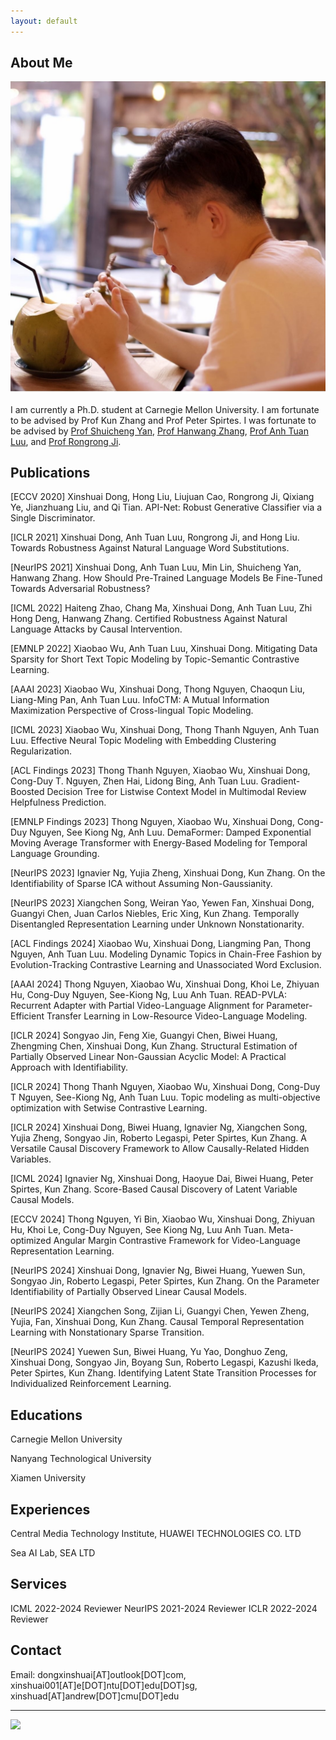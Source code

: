 ```yaml
---
layout: default
---
```


## About Me

<img class="profile-picture" src="me.jpg">

I am currently a Ph.D. student at Carnegie Mellon University. I am fortunate to be advised by Prof Kun Zhang and Prof Peter Spirtes. I was fortunate to be advised by [Prof Shuicheng Yan](https://yanshuicheng.ai/), [Prof Hanwang Zhang](https://personal.ntu.edu.sg/hanwangzhang/), [Prof Anh Tuan Luu](https://tuanluu.github.io/), and [Prof Rongrong Ji](https://mac.xmu.edu.cn/rrji_en/). 

## Publications

[ECCV 2020] Xinshuai Dong, Hong Liu, Liujuan Cao, Rongrong Ji, Qixiang Ye, Jianzhuang Liu, and Qi Tian.
API-Net: Robust Generative Classifier via a Single Discriminator.

[ICLR 2021] Xinshuai Dong, Anh Tuan Luu, Rongrong Ji, and Hong Liu. 
Towards Robustness Against Natural Language Word Substitutions.

[NeurIPS 2021] Xinshuai Dong, Anh Tuan Luu, Min Lin, Shuicheng Yan, Hanwang Zhang.
How Should Pre-Trained Language Models Be Fine-Tuned Towards Adversarial Robustness?

[ICML 2022] Haiteng Zhao, Chang Ma, Xinshuai Dong, Anh Tuan Luu, Zhi Hong Deng, Hanwang Zhang.
Certified Robustness Against Natural Language Attacks by Causal Intervention.

[EMNLP 2022] Xiaobao Wu, Anh Tuan Luu, Xinshuai Dong.
Mitigating Data Sparsity for Short Text Topic Modeling by Topic-Semantic Contrastive Learning.

[AAAI 2023] Xiaobao Wu, Xinshuai Dong, Thong Nguyen, Chaoqun Liu, Liang-Ming Pan, Anh Tuan Luu.
InfoCTM: A Mutual Information Maximization Perspective of Cross-lingual Topic Modeling.

[ICML 2023] Xiaobao Wu, Xinshuai Dong, Thong Thanh Nguyen, Anh Tuan Luu.
Effective Neural Topic Modeling with Embedding Clustering Regularization.

[ACL Findings 2023] Thong Thanh Nguyen, Xiaobao Wu, Xinshuai Dong, Cong-Duy T. Nguyen, Zhen Hai, Lidong Bing, Anh Tuan Luu.
Gradient-Boosted Decision Tree for Listwise Context Model in Multimodal Review Helpfulness Prediction.

[EMNLP Findings 2023] Thong Nguyen, Xiaobao Wu, Xinshuai Dong, Cong-Duy Nguyen, See Kiong Ng, Anh Luu. DemaFormer: Damped Exponential Moving Average Transformer with Energy-Based Modeling for Temporal Language Grounding.

[NeurIPS 2023] Ignavier Ng, Yujia Zheng, Xinshuai Dong, Kun Zhang.
On the Identifiability of Sparse ICA without Assuming Non-Gaussianity.

[NeurIPS 2023] Xiangchen Song, Weiran Yao, Yewen Fan, Xinshuai Dong, Guangyi Chen, Juan Carlos Niebles, Eric Xing, Kun Zhang.
Temporally Disentangled Representation Learning under Unknown Nonstationarity.

[ACL Findings 2024] Xiaobao Wu, Xinshuai Dong, Liangming Pan, Thong Nguyen, Anh Tuan Luu. Modeling Dynamic Topics in Chain-Free Fashion by Evolution-Tracking Contrastive Learning and Unassociated Word Exclusion.

[AAAI 2024] Thong Nguyen, Xiaobao Wu, Xinshuai Dong, Khoi Le, Zhiyuan Hu, Cong-Duy Nguyen, See-Kiong Ng, Luu Anh Tuan. READ-PVLA: Recurrent Adapter with Partial Video-Language Alignment for Parameter-Efficient Transfer Learning in Low-Resource Video-Language Modeling.

[ICLR 2024] Songyao Jin, Feng Xie, Guangyi Chen, Biwei Huang, Zhengming Chen, Xinshuai Dong, Kun Zhang. Structural Estimation of Partially Observed Linear Non-Gaussian Acyclic Model: A Practical Approach with Identifiability.

[ICLR 2024] Thong Thanh Nguyen, Xiaobao Wu, Xinshuai Dong, Cong-Duy T Nguyen, See-Kiong Ng, Anh Tuan Luu. Topic modeling as multi-objective optimization with Setwise Contrastive Learning.

[ICLR 2024] Xinshuai Dong, Biwei Huang, Ignavier Ng, Xiangchen Song, Yujia Zheng, Songyao Jin, Roberto Legaspi, Peter Spirtes, Kun Zhang. A Versatile Causal Discovery Framework to Allow Causally-Related Hidden Variables.

[ICML 2024] Ignavier Ng, Xinshuai Dong, Haoyue Dai, Biwei Huang, Peter Spirtes, Kun Zhang. Score-Based Causal Discovery of Latent Variable Causal Models.

[ECCV 2024] Thong Nguyen, Yi Bin, Xiaobao Wu, Xinshuai Dong, Zhiyuan Hu, Khoi Le, Cong-Duy Nguyen, See Kiong Ng, Luu Anh Tuan. Meta-optimized Angular Margin Contrastive Framework for Video-Language Representation Learning.

[NeurIPS 2024] Xinshuai Dong, Ignavier Ng, Biwei Huang, Yuewen Sun, Songyao Jin, Roberto Legaspi, Peter Spirtes, Kun Zhang. On the Parameter Identifiability of Partially Observed Linear Causal Models.

[NeurIPS 2024] Xiangchen Song, Zijian Li, Guangyi Chen, Yewen Zheng, Yujia, Fan, Xinshuai Dong, Kun Zhang. Causal Temporal Representation Learning with Nonstationary Sparse Transition.

[NeurIPS 2024] Yuewen Sun, Biwei Huang, Yu Yao, Donghuo Zeng, Xinshuai Dong, Songyao Jin, Boyang Sun, Roberto Legaspi, Kazushi Ikeda, Peter Spirtes, Kun Zhang. Identifying Latent State Transition Processes for Individualized Reinforcement Learning.

## Educations

Carnegie Mellon University

Nanyang Technological University

Xiamen University

## Experiences

Central Media Technology Institute, HUAWEI TECHNOLOGIES CO. LTD

Sea AI Lab, SEA LTD

## Services

ICML 2022-2024 Reviewer
NeurIPS 2021-2024 Reviewer
ICLR 2022-2024 Reviewer

## Contact
Email: dongxinshuai[AT]outlook[DOT]com, xinshuai001[AT]e[DOT]ntu[DOT]edu[DOT]sg, xinshuad[AT]andrew[DOT]cmu[DOT]edu

---

<a href='https://clustrmaps.com/site/1bkfr'  title='Visit tracker'><img src='//clustrmaps.com/map_v2.png?cl=ffffff&w=500&t=tt&d=S1V77A2LG8nEgR2cXpLbOxQn_4f0ACm7qvJJ_0vThA0&co=459edd'/></a>

